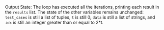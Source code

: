 Output State: The loop has executed all the iterations, printing each result in the `results` list. The state of the other variables remains unchanged: `test_cases` is still a list of tuples, `t` is still 0, `data` is still a list of strings, and `idx` is still an integer greater than or equal to 2*t.